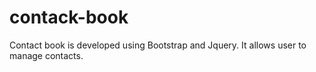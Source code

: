 # contack-book
Contact book is developed using Bootstrap and Jquery. It allows user to manage contacts.
